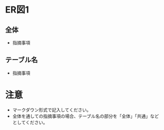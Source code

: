 
# ER図1
## 全体
- 指摘事項

## テーブル名
- 指摘事項

# 注意
* マークダウン形式で記入してください。
* 全体を通しての指摘事項の場合、テーブル名の部分を「全体」「共通」などとしてください。
